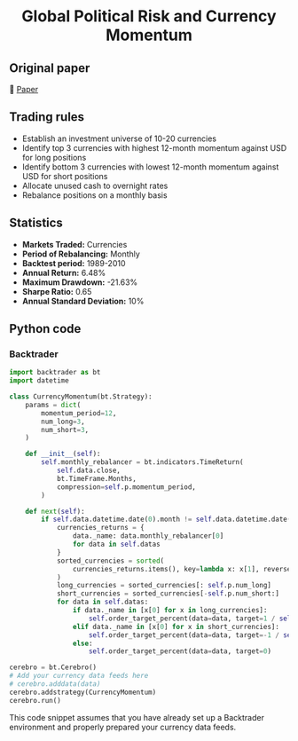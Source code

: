<div align="center">
  <h1>Global Political Risk and Currency Momentum</h1>
</div>

## Original paper

📕 [Paper](https://papers.ssrn.com/sol3/papers.cfm?abstract_id=2517400)

## Trading rules

- Establish an investment universe of 10-20 currencies
- Identify top 3 currencies with highest 12-month momentum against USD for long positions
- Identify bottom 3 currencies with lowest 12-month momentum against USD for short positions
- Allocate unused cash to overnight rates
- Rebalance positions on a monthly basis

## Statistics

- **Markets Traded:** Currencies
- **Period of Rebalancing:** Monthly
- **Backtest period:** 1989-2010
- **Annual Return:** 6.48%
- **Maximum Drawdown:** -21.63%
- **Sharpe Ratio:** 0.65
- **Annual Standard Deviation:** 10%

## Python code

### Backtrader

```python
import backtrader as bt
import datetime

class CurrencyMomentum(bt.Strategy):
    params = dict(
        momentum_period=12,
        num_long=3,
        num_short=3,
    )

    def __init__(self):
        self.monthly_rebalancer = bt.indicators.TimeReturn(
            self.data.close,
            bt.TimeFrame.Months,
            compression=self.p.momentum_period,
        )

    def next(self):
        if self.data.datetime.date(0).month != self.data.datetime.date(-1).month:
            currencies_returns = {
                data._name: data.monthly_rebalancer[0]
                for data in self.datas
            }
            sorted_currencies = sorted(
                currencies_returns.items(), key=lambda x: x[1], reverse=True
            )
            long_currencies = sorted_currencies[: self.p.num_long]
            short_currencies = sorted_currencies[-self.p.num_short:]
            for data in self.datas:
                if data._name in [x[0] for x in long_currencies]:
                    self.order_target_percent(data=data, target=1 / self.p.num_long)
                elif data._name in [x[0] for x in short_currencies]:
                    self.order_target_percent(data=data, target=-1 / self.p.num_short)
                else:
                    self.order_target_percent(data=data, target=0)

cerebro = bt.Cerebro()
# Add your currency data feeds here
# cerebro.adddata(data)
cerebro.addstrategy(CurrencyMomentum)
cerebro.run()
```

This code snippet assumes that you have already set up a Backtrader environment and properly prepared your currency data feeds.